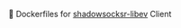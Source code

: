 :whale: Dockerfiles for [shadowsocksr-libev](https://github.com/shadowsocksrr/shadowsocksr-libev/tree/Akkariiin/master) Client